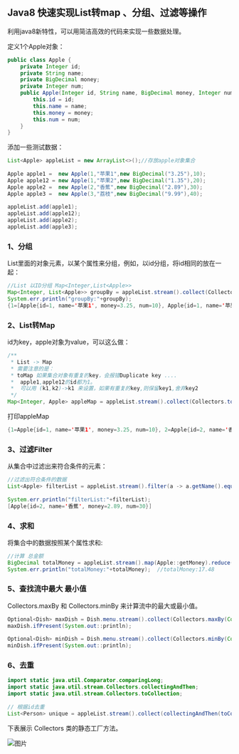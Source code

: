 ## Java8 快速实现List转map 、分组、过滤等操作

利用java8新特性，可以用简洁高效的代码来实现一些数据处理。

定义1个Apple对象：

```java
public class Apple {
    private Integer id;
    private String name;
    private BigDecimal money;
    private Integer num;
    public Apple(Integer id, String name, BigDecimal money, Integer num) {
        this.id = id;
        this.name = name;
        this.money = money;
        this.num = num;
    }
}
```

添加一些测试数据：

```java
List<Apple> appleList = new ArrayList<>();//存放apple对象集合
 
Apple apple1 =  new Apple(1,"苹果1",new BigDecimal("3.25"),10);
Apple apple12 = new Apple(1,"苹果2",new BigDecimal("1.35"),20);
Apple apple2 =  new Apple(2,"香蕉",new BigDecimal("2.89"),30);
Apple apple3 =  new Apple(3,"荔枝",new BigDecimal("9.99"),40);
 
appleList.add(apple1);
appleList.add(apple12);
appleList.add(apple2);
appleList.add(apple3);
```

### 1、分组

List里面的对象元素，以某个属性来分组，例如，以id分组，将id相同的放在一起：

```java
//List 以ID分组 Map<Integer,List<Apple>>
Map<Integer, List<Apple>> groupBy = appleList.stream().collect(Collectors.groupingBy(Apple::getId));
System.err.println("groupBy:"+groupBy);
{1=[Apple{id=1, name='苹果1', money=3.25, num=10}, Apple{id=1, name='苹果2', money=1.35, num=20}], 2=[Apple{id=2, name='香蕉', money=2.89, num=30}], 3=[Apple{id=3, name='荔枝', money=9.99, num=40}]}
```

### 2、List转Map

id为key，apple对象为value，可以这么做：

```java
/**
 * List -> Map
 * 需要注意的是：
 * toMap 如果集合对象有重复的key，会报错Duplicate key ....
 *  apple1,apple12的id都为1。
 *  可以用 (k1,k2)->k1 来设置，如果有重复的key,则保留key1,舍弃key2
 */
Map<Integer, Apple> appleMap = appleList.stream().collect(Collectors.toMap(Apple::getId, a -> a,(k1,k2)->k1));
```

打印appleMap

```java
{1=Apple{id=1, name='苹果1', money=3.25, num=10}, 2=Apple{id=2, name='香蕉', money=2.89, num=30}, 3=Apple{id=3, name='荔枝', money=9.99, num=40}}
```

### 3、过滤Filter

从集合中过滤出来符合条件的元素：

```java
//过滤出符合条件的数据
List<Apple> filterList = appleList.stream().filter(a -> a.getName().equals("香蕉")).collect(Collectors.toList());
 
System.err.println("filterList:"+filterList);
[Apple{id=2, name='香蕉', money=2.89, num=30}]
```

### 4、求和

将集合中的数据按照某个属性求和:

```java
//计算 总金额
BigDecimal totalMoney = appleList.stream().map(Apple::getMoney).reduce(BigDecimal.ZERO, BigDecimal::add);
System.err.println("totalMoney:"+totalMoney);  //totalMoney:17.48
```

### 5、查找流中最大 最小值

Collectors.maxBy 和 Collectors.minBy 来计算流中的最大或最小值。

```java
Optional<Dish> maxDish = Dish.menu.stream().collect(Collectors.maxBy(Comparator.comparing(Dish::getCalories)));
maxDish.ifPresent(System.out::println);
 
Optional<Dish> minDish = Dish.menu.stream().collect(Collectors.minBy(Comparator.comparing(Dish::getCalories)));
minDish.ifPresent(System.out::println);
```

### 6、去重

```java
import static java.util.Comparator.comparingLong;
import static java.util.stream.Collectors.collectingAndThen;
import static java.util.stream.Collectors.toCollection;
 
// 根据id去重
List<Person> unique = appleList.stream().collect(collectingAndThen(toCollection(() -> new TreeSet<>(comparingLong(Apple::getId))), ArrayList::new));
```

下表展示 Collectors 类的静态工厂方法。

![图片](d:\pic-md/20210610215939.png)

